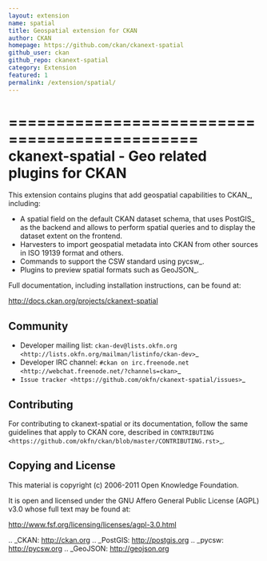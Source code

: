 ```yaml
---
layout: extension
name: spatial
title: Geospatial extension for CKAN
author: CKAN
homepage: https://github.com/ckan/ckanext-spatial
github_user: ckan
github_repo: ckanext-spatial
category: Extension
featured: 1
permalink: /extension/spatial/
---
```



==============================================
ckanext-spatial - Geo related plugins for CKAN
==============================================


This extension contains plugins that add geospatial capabilities to CKAN_,
including:

* A spatial field on the default CKAN dataset schema, that uses PostGIS_
  as the backend and allows to perform spatial queries and to display the
  dataset extent on the frontend.
* Harvesters to import geospatial metadata into CKAN from other sources
  in ISO 19139 format and others.
* Commands to support the CSW standard using pycsw_.
* Plugins to preview spatial formats such as GeoJSON_.

Full documentation, including installation instructions, can be found at:
    
http://docs.ckan.org/projects/ckanext-spatial


Community
---------

* Developer mailing list: `ckan-dev@lists.okfn.org <http://lists.okfn.org/mailman/listinfo/ckan-dev>`_
* Developer IRC channel: `#ckan on irc.freenode.net <http://webchat.freenode.net/?channels=ckan>`_
* `Issue tracker <https://github.com/okfn/ckanext-spatial/issues>`_


Contributing
------------

For contributing to ckanext-spatial or its documentation, follow the same
guidelines that apply to CKAN core, described in
`CONTRIBUTING <https://github.com/okfn/ckan/blob/master/CONTRIBUTING.rst>`_.


Copying and License
-------------------

This material is copyright (c) 2006-2011 Open Knowledge Foundation.

It is open and licensed under the GNU Affero General Public License (AGPL) v3.0
whose full text may be found at:

http://www.fsf.org/licensing/licenses/agpl-3.0.html

.. _CKAN: http://ckan.org
.. _PostGIS: http://postgis.org
.. _pycsw: http://pycsw.org
.. _GeoJSON: http://geojson.org


